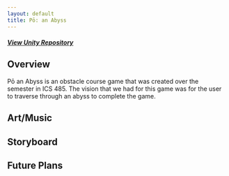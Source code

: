 ```yaml
---
layout: default
title: Pō: an Abyss
---
```


##### [View Unity Repository](https://github.com/JQtheHack/Po_an_Abyss.git)


## Overview
Pō an Abyss is an obstacle course game that was created over the semester in ICS 485. The vision that we had for this game was for the user to traverse through an abyss to complete the game. 

## Art/Music



## Storyboard



## Future Plans
